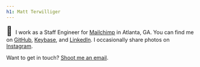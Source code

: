 ```yaml
---
h1: Matt Terwilliger
---
```


<span style="font-size: 1.7em; padding-right: 5px;">&#128075;</span>
I work as a Staff Engineer for [Mailchimp][] in Atlanta, GA.
You can find me on [GitHub][], [Keybase][], and [LinkedIn][]. I occasionally
share photos on [Instagram][].

Want to get in touch? [Shoot me an email][email].

[Mailchimp]: https://mailchimp.com
[GitHub]: https://github.com/mterwill
[Keybase]: https://keybase.io/mterwill
[LinkedIn]: https://www.linkedin.com/in/mterwill
[Instagram]: https://www.instagram.com/mterwill/
[email]: mailto:matt@terwilligers.com

